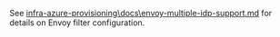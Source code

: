 See [infra-azure-provisioning\docs\envoy-multiple-idp-support.md](https://community.opengroup.org/osdu/platform/deployment-and-operations/infra-azure-provisioning/-/blob/master/docs/envoy-multiple-idp-support.md) for details on Envoy filter configuration.